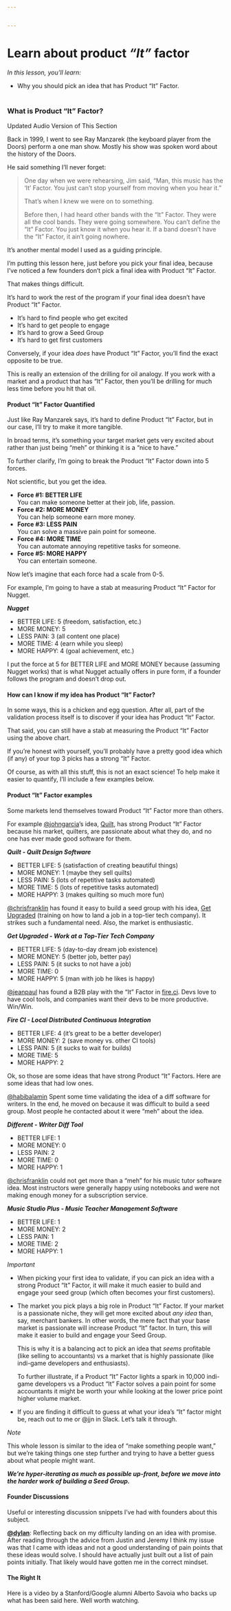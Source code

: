 ```yaml
---


---
```


<h1 id="learn-about-product-it-factor">Learn about product <em>“It”</em> factor</h1>
<p><em>In this lesson, you’ll learn:</em></p>
<ul>
<li>Why you should pick an idea that has Product “It” Factor.<br>
<img src="https://s3.amazonaws.com/nugget.one/academy/it-factor.jpg" alt=""></li>
</ul>
<h3 id="what-is-product-it-factor">What is Product “It” Factor?</h3>
<p>Updated Audio Version of This Section</p>
<p>Back in 1999, I went to see Ray Manzarek (the keyboard player from the Doors) perform a one man show. Mostly his show was spoken word about the history of the Doors.</p>
<p>He said something I’ll never forget:</p>
<blockquote>
<p>One day when we were rehearsing, Jim said, “Man, this music has the ‘It’ Factor. You just can’t stop yourself from moving when you hear it.”</p>
<p>That’s when I knew we were on to something.</p>
<p>Before then, I had heard other bands with the “It” Factor. They were all the cool bands. They were going somewhere. You can’t define the “It” Factor. You just know it when you hear it. If a band doesn’t have the “It” Factor, it ain’t going nowhere.</p>
</blockquote>
<p>It’s another mental model I used as a guiding principle.</p>
<p>I’m putting this lesson here, just before you pick your final idea, because I’ve noticed a few founders don’t pick a final idea with Product “It” Factor.</p>
<p>That makes things difficult.</p>
<p>It’s hard to work the rest of the program if your final idea doesn’t have Product “It” Factor.</p>
<ul>
<li>It’s hard to find people who get excited</li>
<li>It’s hard to get people to engage</li>
<li>It’s hard to grow a Seed Group</li>
<li>It’s hard to get first customers</li>
</ul>
<p>Conversely, if your idea  <em>does</em>  have Product “It” Factor, you’ll find the exact opposite to be true.</p>
<p>This is really an extension of the drilling for oil analogy. If you work with a market and a product that has “It” Factor, then you’ll be drilling for much less time before you hit that oil.</p>
<h4 id="product-it-factor-quantified">Product “It” Factor Quantified</h4>
<p>Just like Ray Manzarek says, it’s hard to define Product “It” Factor, but in our case, I’ll try to make it more tangible.</p>
<p>In broad terms, it’s something your target market gets very excited about rather than just being “meh” or thinking it is a “nice to have.”</p>
<p>To further clarify, I’m going to break the Product “It” Factor down into 5 forces.</p>
<p>Not scientific, but you get the idea.</p>
<ul>
<li><strong>Force #1: BETTER LIFE</strong><br>
You can make someone better at their job, life, passion.</li>
<li><strong>Force #2: MORE MONEY</strong><br>
You can help someone earn more money.</li>
<li><strong>Force #3: LESS PAIN</strong><br>
You can solve a massive pain point for someone.</li>
<li><strong>Force #4: MORE TIME</strong><br>
You can automate annoying repetitive tasks for someone.</li>
<li><strong>Force #5: MORE HAPPY</strong><br>
You can entertain someone.</li>
</ul>
<p>Now let’s imagine that each force had a scale from 0-5.</p>
<p>For example, I’m going to have a stab at measuring Product “It” Factor for Nugget.</p>
<p><strong><em>Nugget</em></strong></p>
<ul>
<li>BETTER LIFE: 5 (freedom, satisfaction, etc.)</li>
<li>MORE MONEY: 5</li>
<li>LESS PAIN: 3 (all content one place)</li>
<li>MORE TIME: 4 (earn while you sleep)</li>
<li>MORE HAPPY: 4 (goal achievement, etc.)</li>
</ul>
<p>I put the force at 5 for BETTER LIFE and MORE MONEY because (assuming Nugget works) that is what Nugget actually offers in pure form, if a founder follows the program and doesn’t drop out.</p>
<h4 id="how-can-i-know-if-my-idea-has-product-it-factor">How can I know if my idea has Product “It” Factor?</h4>
<p>In some ways, this is a chicken and egg question. After all, part of the validation process itself is to discover if your idea has Product “It” Factor.</p>
<p>That said, you can still have a stab at measuring the Product “It” Factor using the above chart.</p>
<p>If you’re honest with yourself, you’ll probably have a pretty good idea which (if any) of your top 3 picks has a strong “It” Factor.</p>
<p>Of course, as with all this stuff, this is not an exact science! To help make it easier to quantify, I’ll include a few examples below.</p>
<h4 id="product-it-factor-examples">Product “It” Factor examples</h4>
<p>Some markets lend themselves toward Product “It” Factor more than others.</p>
<p>For example  <a href="https://nugget.one/academy/stage/4/step/11#">@johngarcia</a>’s idea,  <a href="https://www.quilt.one/">Quilt</a>, has strong Product “It” Factor because his market, quilters, are passionate about what they do, and no one has ever made good software for them.</p>
<p><strong><em>Quilt - Quilt Design Software</em></strong></p>
<ul>
<li>BETTER LIFE: 5 (satisfaction of creating beautiful things)</li>
<li>MORE MONEY: 1 (maybe they sell quilts)</li>
<li>LESS PAIN: 5 (lots of repetitive tasks automated)</li>
<li>MORE TIME: 5 (lots of repetitive tasks automated)</li>
<li>MORE HAPPY: 3 (makes quilting so much more fun)</li>
</ul>
<p><a href="https://nugget.one/academy/stage/4/step/11#">@chrisfranklin</a>  has found it easy to build a seed group with his idea,  <a href="https://getupgraded.io/">Get Upgraded</a>  (training on how to land a job in a top-tier tech company). It strikes such a fundamental need. Also, the market is enthusiastic.</p>
<p><strong><em>Get Upgraded - Work at a Top-Tier Tech Company</em></strong></p>
<ul>
<li>BETTER LIFE: 5 (day-to-day dream job existence)</li>
<li>MORE MONEY: 5 (better job, better pay)</li>
<li>LESS PAIN: 5 (it sucks to not have a job)</li>
<li>MORE TIME: 0</li>
<li>MORE HAPPY: 5 (man with job he likes is happy)</li>
</ul>
<p><a href="https://nugget.one/academy/stage/4/step/11#">@jeanpaul</a>  has found a B2B play with the “It” Factor in  <a href="http://fire.ci/">fire.ci</a>. Devs love to have cool tools, and companies want their devs to be more productive. Win/Win.</p>
<p><strong><em>Fire CI - Local Distributed Continuous Integration</em></strong></p>
<ul>
<li>BETTER LIFE: 4 (it’s great to be a better developer)</li>
<li>MORE MONEY: 2 (save money vs. other CI tools)</li>
<li>LESS PAIN: 5 (it sucks to wait for builds)</li>
<li>MORE TIME: 5</li>
<li>MORE HAPPY: 2</li>
</ul>
<p>Ok, so those are some ideas that have strong Product “It” Factors. Here are some ideas that had low ones.</p>
<p><a href="https://nugget.one/academy/stage/4/step/11#">@habibalamin</a>  Spent some time validating the idea of a diff software for writers. In the end, he moved on because it was difficult to build a seed group. Most people he contacted about it were “meh” about the idea.</p>
<p><strong><em>Different - Writer Diff Tool</em></strong></p>
<ul>
<li>BETTER LIFE: 1</li>
<li>MORE MONEY: 0</li>
<li>LESS PAIN: 2</li>
<li>MORE TIME: 0</li>
<li>MORE HAPPY: 1</li>
</ul>
<p><a href="https://nugget.one/academy/stage/4/step/11#">@chrisfranklin</a>  could not get more than a “meh” for his music tutor software idea. Most instructors were generally happy using notebooks and were not making enough money for a subscription service.</p>
<p><strong><em>Music Studio Plus - Music Teacher Management Software</em></strong></p>
<ul>
<li>BETTER LIFE: 1</li>
<li>MORE MONEY: 2</li>
<li>LESS PAIN: 1</li>
<li>MORE TIME: 2</li>
<li>MORE HAPPY: 1</li>
</ul>
<p><em>Important</em></p>
<ul>
<li>
<p>When picking your first idea to validate, if you can pick an idea with a strong Product “It” Factor, it will make it much easier to build and engage your seed group (which often becomes your first customers).</p>
</li>
<li>
<p>The market you pick plays a big role in Product “It” Factor. If your market is a passionate niche, they will get more excited about  <em>any idea</em>  than, say, merchant bankers. In other words, the mere fact that your base market is passionate will increase Product “It” factor. In turn, this will make it easier to build and engage your Seed Group.</p>
<p>This is why it is a balancing act to pick an idea that  <em>seems</em>  profitable (like selling to accountants) vs a market that is highly passionate (like indi-game developers and enthusiasts).</p>
<p>To further illustrate, if a Product “It” Factor lights a spark in 10,000 indi-game developers vs a Product “It” Factor solves a pain point for some accountants it might be worth your while looking at the lower price point higher volume market.</p>
</li>
<li>
<p>If you are finding it difficult to guess at what your idea’s “It” factor might be, reach out to me or @jjn in Slack. Let’s talk it through.</p>
</li>
</ul>
<p><em>Note</em></p>
<p>This whole lesson is similar to the idea of “make something people want,” but we’re taking things one step further and trying to have a better guess about what people might want.</p>
<p><strong><em>We’re hyper-iterating as much as possible up-front, before we move into the harder work of building a Seed Group.</em></strong></p>
<h4 id="founder-discussions">Founder Discussions</h4>
<p>Useful or interesting discussion snippets I’ve had with founders about this subject.</p>
<p><a href="https://nugget.one/academy/stage/4/step/@dylan"><strong>@dylan</strong></a>: Reflecting back on my difficulty landing on an idea with promise. After reading through the advice from Justin and Jeremy I think my issue was that I came with ideas and not a good understanding of pain points that these ideas would solve. I should have actually just built out a list of pain points initially. That likely would have gotten me in the correct mindset.</p>
<h4 id="the-right-it">The Right It</h4>
<p>Here is a video by a Stanford/Google alumni Alberto Savoia who backs up what has been said here. Well worth watching.</p>

